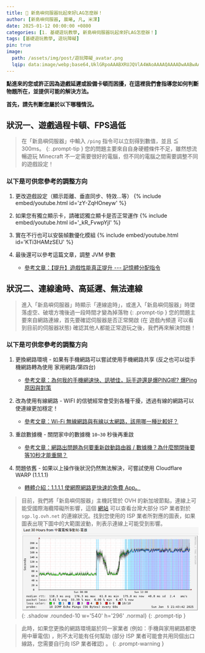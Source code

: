 ```yaml
---
title: 🐌 新島嶼伺服器玩起來好LAG怎麼辦！
author: [新島嶼伺服器, 晨曦, 凡, 米淉]
date: 2025-01-12 00:00:00 +0800
categories: [1. 基礎遊玩教學, 新島嶼伺服器玩起來好LAG怎麼辦！]
tags: [基礎遊玩教學, 遊玩障礙]
pin: true
image:
  path: /assets/img/post/遊玩障礙_avatar.png
  lqip: data:image/webp;base64,UklGRpoAAABXRUJQVlA4WAoAAAAQAAAADwAABwAAQUxQSDIAAAARL0AmbZurmr57yyIiqE8oiG0bejIYEQTgqiDA9vqnsUSI6H+oAERp2HZ65qP/VIAWAFZQOCBCAAAA8AEAnQEqEAAIAAVAfCWkAALp8sF8rgRgAP7o9FDvMCkMde9PK7euH5M1m6VWoDXf2FkP3BqV0ZYbO6NA/VFIAAAA
---
```


**點進來的您或許正因為遊戲延遲或設備卡頓而困擾，在這裡我們會指導您如何判斷物題所在，並提供可能的解決方法。**

**首先，請先判斷您屬於以下哪種情況。**

## 狀況一、遊戲過程卡頓、FPS過低
> 在「新島嶼伺服器」中輸入 `/ping` 指令可以立刻得到數值，並且 ≦ 300ms。
{: .prompt-tip }
您的問題主要來自自身硬體條件不足，雖然想流暢遊玩 Minecraft 不一定需要很好的電腦，但不同的電腦之間需要調整不同的遊戲設定！

### 以下是可供您參考的調整方向
1. 更改遊戲設定（顯示距離、垂直同步、特效…等）
   {% include embed/youtube.html id='zY-ZqHOneyw' %}

2. 如果您有獨立顯示卡，請確認獨立顯卡是否正常運作
   {% include embed/youtube.html id='_kR_FvwpYjI' %}

3. 實在不行也可以安裝幀數優化模組
   {% include embed/youtube.html id='KTi3HAMzSEU' %}

4. 最後還可以參考這篇文章，調整 JVM 參數
   - [參考文章：【提升】遊戲性能真正提升 --- 記憶體分配指令](https://forum.gamer.com.tw/Co.php?bsn=18673&sn=567818)
   

## 狀況二、連線逾時、高延遲、無法連線
> 進入「新島嶼伺服器」時顯示「連線逾時」，或進入「新島嶼伺服器」時墜落虛空、破壞方塊後過一段時間才變為掉落物
{: .prompt-tip }
您的問題主要來自網路連線，首先要確認伺服器是否正常開啟 (在 ⁠遊戲內頻道 可以看到目前的伺服器狀態) 確認其他人都能正常遊玩之後，我們再來解決問題！

### 以下是可供您參考的調整方向

1. 更換網路環境 - 如果有手機網路可以嘗試使用手機網路共享 (反之也可以從手機網路轉為使用 家用網路/第四台)
   - [參考文章：為何我的手機網速快、訊號佳，玩手遊還是爆PING呢? 爆Ping原因與對策](https://tel3c.tw/blog/post/30215)

2. 改為使用有線網路 - WIFI 的信號經常會受到各種干擾，透過有線的網路可以使連線更加穩定！
   - [參考文章：Wi-Fi 無線網路與有線以太網路，該用哪一種比較好？](https://blog.gtwang.org/tips/wi-fi-wireless-vs-ethernet-how-much-better-is-a-wired-connection/)

3. 重啟數據機 - 關閉家中的數據機 `10~30` 秒後再重啟
   - [參考文章：網路出問題為何要重新啟動路由器 / 數據機？為什麼關閉後要等10秒才能重開？](https://www.kocpc.com.tw/archives/470253)
  
4. 問題依舊 - 如果以上操作後狀況仍然無法解決，可嘗試使用 Cloudflare WARP (1.1.1.1)
   - [轉體介紹：1.1.1.1 使網際網路更快速的免費 App。](https://one.one.one.one/zh-Hant/)

> 目前，我們將「新島嶼伺服器」主機託管於 OVH 的新加坡節點，連線上可能受國際海纜障礙所影響，這個 [網站](https://smokeping.fast-line.tw/?target=Hosting.OVH.SG) 可以查看台灣大部分 ISP 業者對於 `sgp.lg.ovh.net` 的連線狀況。找到您使用的 ISP 業者所對應的圖表，如果圖表出現下圖中的大範圍波動，則表示連線上可能受到影響。
![Desktop View](/assets/img/post/遊玩障礙_001.png){: .shadow .rounded-10 w='540' h='296' .normal}
{: .prompt-tip }

> 此時，如果您更換的網路環境屬於同一家業者 (例如：手機與家用網路都使用中華電信) ，則不太可能有任何幫助 (部分 ISP 業者可能會共用同個出口線路，您需要自行向 ISP 業者確認) 。
{: .prompt-warning }

